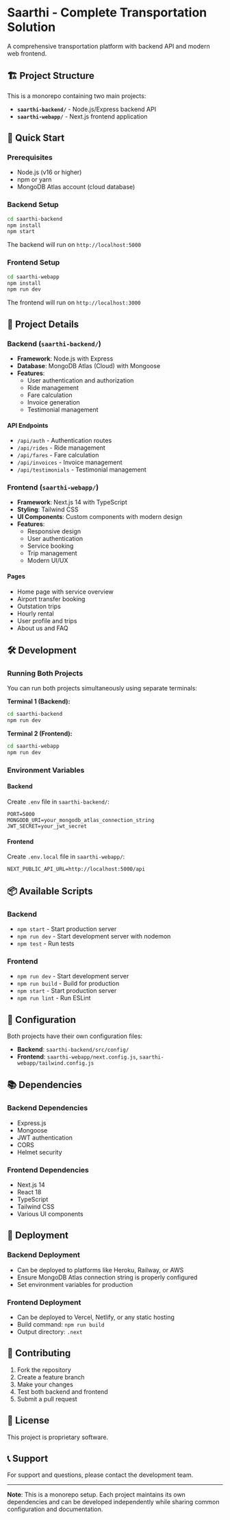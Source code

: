 # Saarthi - Complete Transportation Solution

A comprehensive transportation platform with backend API and modern web frontend.

## 🏗️ Project Structure

This is a monorepo containing two main projects:

- **`saarthi-backend/`** - Node.js/Express backend API
- **`saarthi-webapp/`** - Next.js frontend application

## 🚀 Quick Start

### Prerequisites

- Node.js (v16 or higher)
- npm or yarn
- MongoDB Atlas account (cloud database)

### Backend Setup

```bash
cd saarthi-backend
npm install
npm start
```

The backend will run on `http://localhost:5000`

### Frontend Setup

```bash
cd saarthi-webapp
npm install
npm run dev
```

The frontend will run on `http://localhost:3000`

## 📁 Project Details

### Backend (`saarthi-backend/`)

- **Framework**: Node.js with Express
- **Database**: MongoDB Atlas (Cloud) with Mongoose
- **Features**:
  - User authentication and authorization
  - Ride management
  - Fare calculation
  - Invoice generation
  - Testimonial management

#### API Endpoints

- `/api/auth` - Authentication routes
- `/api/rides` - Ride management
- `/api/fares` - Fare calculation
- `/api/invoices` - Invoice management
- `/api/testimonials` - Testimonial management

### Frontend (`saarthi-webapp/`)

- **Framework**: Next.js 14 with TypeScript
- **Styling**: Tailwind CSS
- **UI Components**: Custom components with modern design
- **Features**:
  - Responsive design
  - User authentication
  - Service booking
  - Trip management
  - Modern UI/UX

#### Pages

- Home page with service overview
- Airport transfer booking
- Outstation trips
- Hourly rental
- User profile and trips
- About us and FAQ

## 🛠️ Development

### Running Both Projects

You can run both projects simultaneously using separate terminals:

**Terminal 1 (Backend):**
```bash
cd saarthi-backend
npm run dev
```

**Terminal 2 (Frontend):**
```bash
cd saarthi-webapp
npm run dev
```

### Environment Variables

#### Backend
Create `.env` file in `saarthi-backend/`:
```env
PORT=5000
MONGODB_URI=your_mongodb_atlas_connection_string
JWT_SECRET=your_jwt_secret
```

#### Frontend
Create `.env.local` file in `saarthi-webapp/`:
```env
NEXT_PUBLIC_API_URL=http://localhost:5000/api
```

## 📦 Available Scripts

### Backend
- `npm start` - Start production server
- `npm run dev` - Start development server with nodemon
- `npm test` - Run tests

### Frontend
- `npm run dev` - Start development server
- `npm run build` - Build for production
- `npm start` - Start production server
- `npm run lint` - Run ESLint

## 🔧 Configuration

Both projects have their own configuration files:

- **Backend**: `saarthi-backend/src/config/`
- **Frontend**: `saarthi-webapp/next.config.js`, `saarthi-webapp/tailwind.config.js`

## 📚 Dependencies

### Backend Dependencies
- Express.js
- Mongoose
- JWT authentication
- CORS
- Helmet security

### Frontend Dependencies
- Next.js 14
- React 18
- TypeScript
- Tailwind CSS
- Various UI components

## 🚀 Deployment

### Backend Deployment
- Can be deployed to platforms like Heroku, Railway, or AWS
- Ensure MongoDB Atlas connection string is properly configured
- Set environment variables for production

### Frontend Deployment
- Can be deployed to Vercel, Netlify, or any static hosting
- Build command: `npm run build`
- Output directory: `.next`

## 🤝 Contributing

1. Fork the repository
2. Create a feature branch
3. Make your changes
4. Test both backend and frontend
5. Submit a pull request

## 📄 License

This project is proprietary software.

## 📞 Support

For support and questions, please contact the development team.

---

**Note**: This is a monorepo setup. Each project maintains its own dependencies and can be developed independently while sharing common configuration and documentation.
